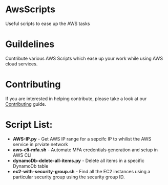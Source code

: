 # AwsScripts

Useful scripts to ease up the AWS tasks


# Guildelines

Contribute various AWS Scripts which ease up your work while using AWS cloud services.

# Contributing

If you are interested in helping contribute, please take a look at our [Contributing](https://github.com/cloudMaster01/AwsScripts/blob/main/CONTRIBUTING.md) guide.

# Script List:

- **AWS-IP.py** - Get AWS IP range for a sepcifc IP to whilist the AWS service in prviate network
- **aws-cli-mfa.sh** - Automate MFA credentials generation and setup in AWS CLI
- **dynamoDb-delete-all-items.py** - Delete all items in a specific DynamoDb table
- **ec2-with-security-group.sh** - Find all the EC2 instances using a particular security group using the security group ID.

